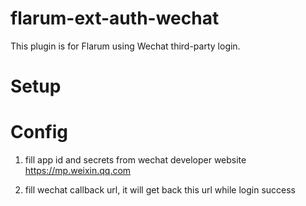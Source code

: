 # flarum-ext-auth-wechat
This plugin is for Flarum using Wechat third-party login.

# Setup

# Config
1. fill app id and secrets from wechat developer website
https://mp.weixin.qq.com

2. fill wechat callback url, it will get back this url while login success
